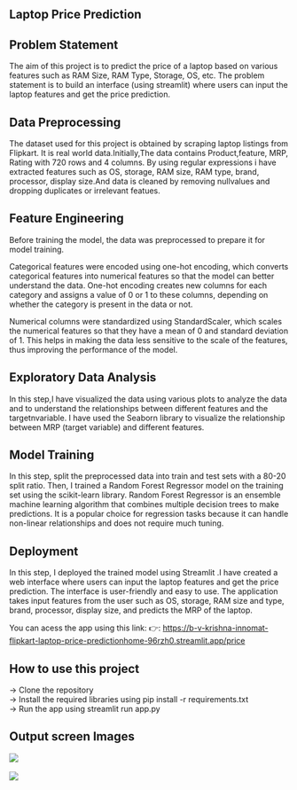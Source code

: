 <h2>Laptop Price Prediction </h2>
<h2>Problem Statement</h2>
The aim of this project is to predict the price of a laptop based on various features such as RAM Size, RAM Type, Storage, OS, etc. The problem statement is to build an interface (using streamlit) where users can input the laptop features and get the price prediction.

<h2>Data Preprocessing</h2>
The dataset used for this project is obtained by scraping laptop listings from Flipkart. It is real world data.Initially,The data contains Product,feature, MRP, Rating with 720 rows and 4 columns. By using regular expressions i have extracted features such as OS, storage, RAM size, RAM type, brand, processor, display size.And data is cleaned by removing nullvalues and dropping duplicates or irrelevant featues.

<h2>Feature Engineering</h2>
Before training the model, the data was preprocessed to prepare it for model training.

Categorical features were encoded using one-hot encoding, which converts categorical features into numerical features so that the model can better understand the data. One-hot encoding creates new columns for each category and assigns a value of 0 or 1 to these columns, depending on whether the category is present in the data or not.

Numerical columns were standardized using StandardScaler, which scales the numerical features so that they have a mean of 0 and standard deviation of 1. This helps in making the data less sensitive to the scale of the features, thus improving the performance of the model.

<h2>Exploratory Data Analysis</h2>
In this step,I have visualized the data using various plots to analyze the data and to understand the relationships between different features and the targetnvariable. I have used the Seaborn library to visualize the relationship between MRP (target variable) and different features. 

<h2>Model Training</h2>
In this step, split the preprocessed data into train and test sets with a 80-20 split ratio. Then, I trained a Random Forest Regressor model on the training set using the scikit-learn library. Random Forest Regressor is an ensemble machine learning algorithm that combines multiple decision trees to make predictions. It is a popular choice for regression tasks because it can handle non-linear relationships and does not require much tuning.

<h2>Deployment</h2>
In this step, I deployed the trained model using Streamlit .I have created a web interface where users can input the laptop features and get the price prediction. The interface is user-friendly and easy to use. The application takes input features from the user such as OS, storage, RAM size and type, brand, processor, display size, and predicts the MRP of the laptop.

You can acess the app using this link: 👉: https://b-v-krishna-innomat-flipkart-laptop-price-predictionhome-96rzh0.streamlit.app/price


<h2>How to use this project</h2>
-> Clone the repository<br>
-> Install the required libraries using pip install -r requirements.txt<br>
-> Run the app using streamlit run app.py<br>

<h2>Output screen Images</h2>

<img src='https://github.com/b-v-krishna/INNOMATICS-INTERN-TASKS/blob/master/FLIPKART_LAPTOP_PRICE_PREDICTION/resources/images/Screenshot%202023-04-18%20223523.png'  style="display: block; margin: auto;">
<br>
<img src='https://github.com/b-v-krishna/INNOMATICS-INTERN-TASKS/blob/master/FLIPKART_LAPTOP_PRICE_PREDICTION/resources/images/Screenshot%202023-04-18%20223539.png'  style="display: block; margin: auto;">


